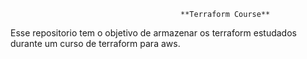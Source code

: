 
                                          **Terraform Course**

Esse repositorio tem o objetivo de armazenar os terraform estudados durante um curso de terraform para aws.
